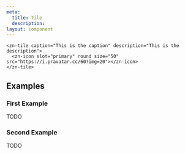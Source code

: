 ```yaml
---
meta:
  title: Tile
  description:
layout: component
---
```


```html:preview
<zn-tile caption="This is the caption" description="This is the description">
  <zn-icon slot="primary" round size="50" src="https://i.pravatar.cc/60?img=20"></zn-icon>
</zn-tile>
```

## Examples

### First Example

TODO

### Second Example

TODO


